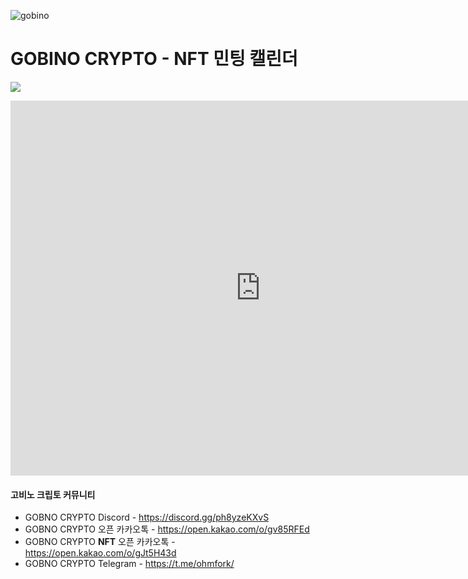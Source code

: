 ![gobino](https://user-images.githubusercontent.com/105033962/167066943-26d6232c-c573-4dbf-9b97-1f9574652013.png) 
# GOBINO CRYPTO - NFT 민팅 캘린더

![](https://calendar.google.com/calendar/embed?height=600&wkst=1&bgcolor=%2314539a&ctz=Asia%2FSeoul&showCalendars=1&showTz=1&showPrint=0&showNav=1&showTitle=0&showTabs=0&showDate=1&src=dDVnMTJpM2twcDkzcmZtNzlqZDY0Z29qMmdAZ3JvdXAuY2FsZW5kYXIuZ29vZ2xlLmNvbQ&color=%234285F4)

<iframe src="https://calendar.google.com/calendar/embed?height=600&wkst=1&bgcolor=%2314539a&ctz=Asia%2FSeoul&showCalendars=1&showTz=1&showPrint=0&showNav=1&showTitle=0&showTabs=0&showDate=1&src=dDVnMTJpM2twcDkzcmZtNzlqZDY0Z29qMmdAZ3JvdXAuY2FsZW5kYXIuZ29vZ2xlLmNvbQ&color=%234285F4" style="border-width:0" width="800" height="600" frameborder="0" scrolling="no"></iframe>

#### 고비노 크립토 커뮤니티

- GOBNO CRYPTO Discord - https://discord.gg/ph8yzeKXvS
- GOBNO CRYPTO 오픈 카카오톡 - https://open.kakao.com/o/gv85RFEd
- GOBNO CRYPTO **NFT** 오픈 카카오톡 - https://open.kakao.com/o/gJt5H43d
- GOBNO CRYPTO Telegram - https://t.me/ohmfork/
